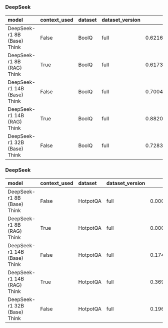 ### DeepSeek

| model                        | context_used   | dataset   | dataset_version   |       f1 |       em |   pred_tokens_per_question |   total_tokens |   energy_kWh_per_question |   inference_energy_kWh |   retrieval_energy_kWh |   emissions_kg_per_question |   inference_emissions_kg_per_question |   retrieval_emissions_kg_per_question |   time_s_per_question | total_time   |
|:-----------------------------|:---------------|:----------|:------------------|---------:|---------:|---------------------------:|---------------:|--------------------------:|-----------------------:|-----------------------:|----------------------------:|--------------------------------------:|--------------------------------------:|----------------------:|:-------------|
| DeepSeek-r1 8B (Base) Think  | False          | BoolQ     | full              | 0.621638 | 0.621638 |                   8.000000 |          26176 |                  0.000344 |               0.000344 |               0.000000 |                    0.000100 |                              0.000100 |                              0.000000 |              1.089086 | 0:59:23      |
| DeepSeek-r1 8B (RAG) Think   | True           | BoolQ     | full              | 0.617359 | 0.617359 |                  65.657702 |         214832 |                  0.002598 |               0.002585 |               0.000013 |                    0.000525 |                              0.000521 |                              0.000003 |              7.708349 | 7:00:21      |
| DeepSeek-r1 14B (Base) Think | False          | BoolQ     | full              | 0.700489 | 0.700489 |                   1.000000 |           3272 |                  0.002094 |               0.002094 |               0.000000 |                    0.000613 |                              0.000613 |                              0.000000 |              5.918757 | 5:22:46      |
| DeepSeek-r1 14B (RAG) Think  | True           | BoolQ     | full              | 0.882029 | 0.882029 |                   1.008557 |           3300 |                  0.001644 |               0.001637 |               0.000007 |                    0.000483 |                              0.000480 |                              0.000002 |              4.738078 | 4:18:22      |
| DeepSeek-r1 32B (Base) Think | False          | BoolQ     | full              | 0.728301 | 0.728301 |                   1.000000 |           3272 |                  0.003891 |               0.003891 |               0.000000 |                    0.001136 |                              0.001136 |                              0.000000 |             10.583791 | 9:37:10      |

### DeepSeek

| model                        | context_used   | dataset   | dataset_version   |       f1 |       em |   pred_tokens_per_question |   total_tokens |   energy_kWh_per_question |   inference_energy_kWh |   retrieval_energy_kWh |   emissions_kg_per_question |   inference_emissions_kg_per_question |   retrieval_emissions_kg_per_question |   time_s_per_question | total_time   |
|:-----------------------------|:---------------|:----------|:------------------|---------:|---------:|---------------------------:|---------------:|--------------------------:|-----------------------:|-----------------------:|----------------------------:|--------------------------------------:|--------------------------------------:|----------------------:|:-------------|
| DeepSeek-r1 8B (Base) Think  | False          | HotpotQA  | full              | 0.000659 | 0.000675 |                  48.263975 |         357443 |                  0.000657 |               0.000657 |               0.000000 |                    0.000193 |                              0.000193 |                              0.000000 |              2.033714 | 4:11:01      |
| DeepSeek-r1 8B (RAG) Think   | True           | HotpotQA  | full              | 0.000003 | 0.000270 |                  22.416689 |         166018 |                  0.000741 |               0.000725 |               0.000017 |                    0.000218 |                              0.000213 |                              0.000005 |              2.266022 | 4:39:42      |
| DeepSeek-r1 14B (Base) Think | False          | HotpotQA  | full              | 0.174766 | 0.067378 |                  24.128139 |         178693 |                  0.003110 |               0.003110 |               0.000000 |                    0.000913 |                              0.000913 |                              0.000000 |              8.842658 | 18:11:28     |
| DeepSeek-r1 14B (RAG) Think  | True           | HotpotQA  | full              | 0.369231 | 0.216311 |                  22.035917 |         163198 |                  0.003813 |               0.003797 |               0.000015 |                    0.001118 |                              0.001113 |                              0.000005 |             10.714620 | 22:02:32     |
| DeepSeek-r1 32B (Base) Think | False          | HotpotQA  | full              | 0.196459 | 0.079260 |                  29.400081 |         217737 |                  0.006260 |               0.006260 |               0.000000 |                    0.001836 |                              0.001836 |                              0.000000 |             16.724375 | 34:24:20     |

